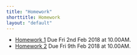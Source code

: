 ```yaml
---
title: "Homework"
shorttitle: Homework
layout: "default"
---
```


- [Homework 1](AM207_HW1.html) Due Fri 2nd Feb 2018 at 10.00AM.
- [Homework 2](AM207_HW2.html) Due Fri 9th Feb 2018 at 10.00AM.
